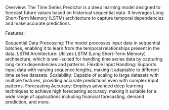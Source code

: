 Overview:
The Time Series Predictor is a deep learning model designed to forecast future values based on historical sequential data. It leverages Long Short-Term Memory (LSTM) architecture to capture temporal dependencies and make accurate predictions.

Features:

Sequential Data Processing: The model processes input data in sequential batches, enabling it to learn from the temporal relationships present in the data.
LSTM Architecture: Utilizes LSTM (Long Short-Term Memory) architecture, which is well-suited for handling time series data by capturing long-term dependencies and patterns.
Flexible Input Handling: Supports input data with varying sequence lengths, making it adaptable to different time series datasets.
Scalability: Capable of scaling to large datasets with multiple features, providing accurate predictions even with complex input patterns.
Forecasting Accuracy: Employs advanced deep learning techniques to achieve high forecasting accuracy, making it suitable for a wide range of applications including financial forecasting, demand prediction, and more.
